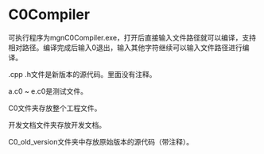 C0Compiler
==========
可执行程序为mgnC0Compiler.exe，打开后直接输入文件路径就可以编译，支持相对路径。编译完成后输入0退出，输入其他字符继续可以输入文件路径进行编译。

.cpp .h文件是新版本的源代码。里面没有注释。

a.c0 ~ e.c0是测试文件。

C0文件夹存放整个工程文件。

开发文档文件夹存放开发文档。

C0_old_version文件夹中存放原始版本的源代码（带注释）。
